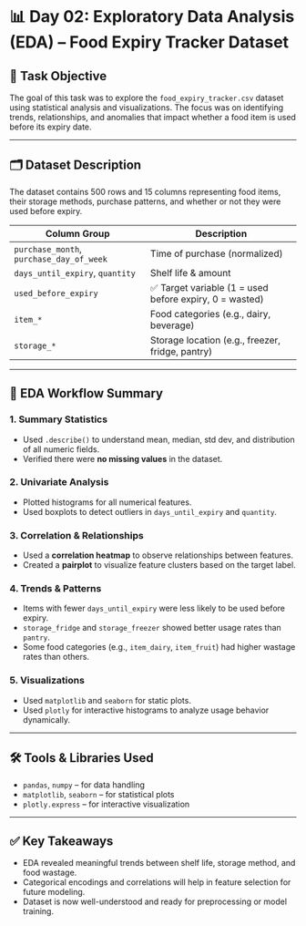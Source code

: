 # 📊 Day 02: Exploratory Data Analysis (EDA) – Food Expiry Tracker Dataset

## 📌 Task Objective
The goal of this task was to explore the `food_expiry_tracker.csv` dataset using statistical analysis and visualizations. The focus was on identifying trends, relationships, and anomalies that impact whether a food item is used before its expiry date.

---

## 🗂️ Dataset Description
The dataset contains 500 rows and 15 columns representing food items, their storage methods, purchase patterns, and whether or not they were used before expiry.

| Column Group       | Description |
|--------------------|-------------|
| `purchase_month`, `purchase_day_of_week` | Time of purchase (normalized) |
| `days_until_expiry`, `quantity`          | Shelf life & amount |
| `used_before_expiry`                     | ✅ Target variable (1 = used before expiry, 0 = wasted) |
| `item_*`                                 | Food categories (e.g., dairy, beverage) |
| `storage_*`                              | Storage location (e.g., freezer, fridge, pantry) |

---

## 🔁 EDA Workflow Summary

### 1. Summary Statistics
- Used `.describe()` to understand mean, median, std dev, and distribution of all numeric fields.
- Verified there were **no missing values** in the dataset.

### 2. Univariate Analysis
- Plotted histograms for all numerical features.
- Used boxplots to detect outliers in `days_until_expiry` and `quantity`.

### 3. Correlation & Relationships
- Used a **correlation heatmap** to observe relationships between features.
- Created a **pairplot** to visualize feature clusters based on the target label.

### 4. Trends & Patterns
- Items with fewer `days_until_expiry` were less likely to be used before expiry.
- `storage_fridge` and `storage_freezer` showed better usage rates than `pantry`.
- Some food categories (e.g., `item_dairy`, `item_fruit`) had higher wastage rates than others.

### 5. Visualizations
- Used `matplotlib` and `seaborn` for static plots.
- Used `plotly` for interactive histograms to analyze usage behavior dynamically.

---

## 🛠️ Tools & Libraries Used
- `pandas`, `numpy` – for data handling
- `matplotlib`, `seaborn` – for statistical plots
- `plotly.express` – for interactive visualization

---

## ✅ Key Takeaways
- EDA revealed meaningful trends between shelf life, storage method, and food wastage.
- Categorical encodings and correlations will help in feature selection for future modeling.
- Dataset is now well-understood and ready for preprocessing or model training.

